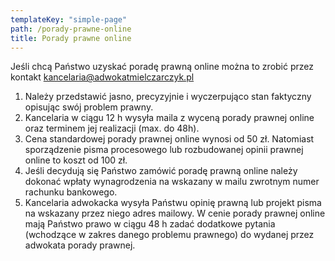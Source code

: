 ```yaml
---
templateKey: "simple-page"
path: /porady-prawne-online
title: Porady prawne online
---
```


Jeśli chcą Państwo uzyskać poradę prawną online można to zrobić przez kontakt [kancelaria@adwokatmielczarczyk.pl](mailto:kancelaria@adwokatmielczarczyk.pl)

1. Należy przedstawić jasno, precyzyjnie i wyczerpująco stan faktyczny opisując swój problem prawny.
2. Kancelaria w ciągu 12 h wysyła maila z wyceną porady prawnej online oraz terminem jej realizacji (max. do 48h).
3. Cena standardowej porady prawnej online wynosi od 50 zł. Natomiast sporządzenie pisma procesowego lub rozbudowanej opinii prawnej online to koszt od 100 zł.
4. Jeśli decydują się Państwo zamówić poradę prawną online należy dokonać wpłaty wynagrodzenia na wskazany w mailu zwrotnym numer rachunku bankowego.
5. Kancelaria adwokacka wysyła Państwu opinię prawną lub projekt pisma na wskazany przez niego adres mailowy. W cenie porady prawnej online mają Państwo prawo w ciągu 48 h zadać dodatkowe pytania (wchodzące w zakres danego problemu prawnego) do wydanej przez adwokata porady prawnej.
